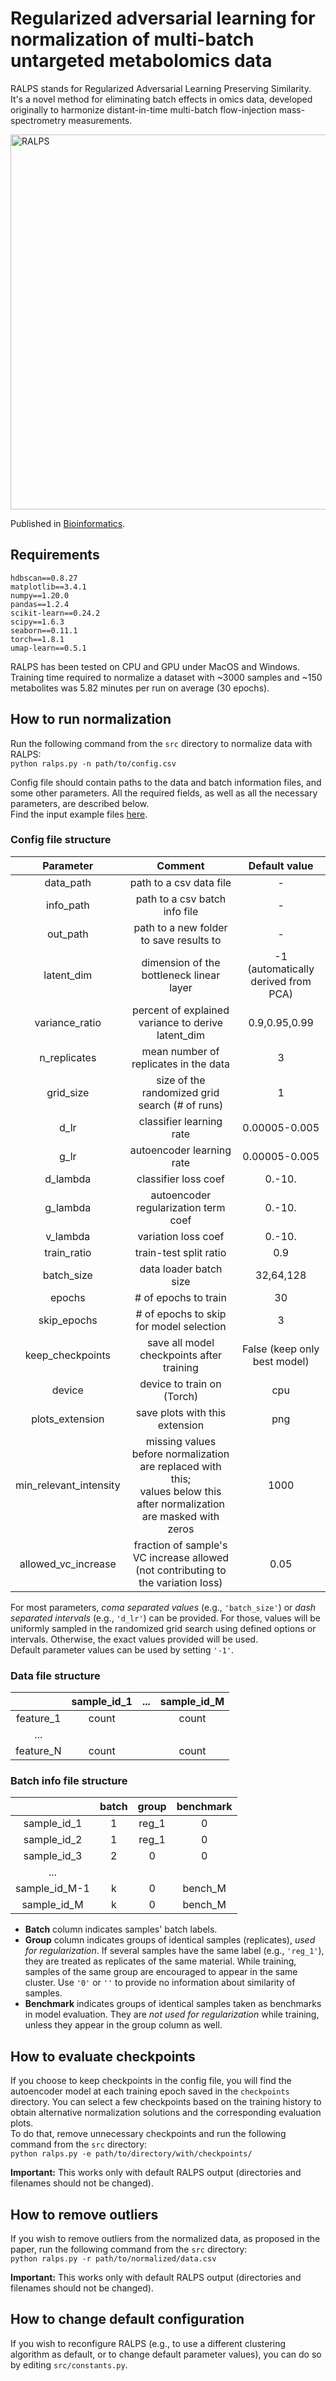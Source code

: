 # Regularized adversarial learning for normalization of multi-batch untargeted metabolomics data
RALPS stands for Regularized Adversarial Learning Preserving Similarity.
It's a novel method for eliminating batch effects in omics data, developed originally to harmonize distant-in-time multi-batch flow-injection mass-spectrometry measurements.

<img src="https://github.com/dmitrav/normalization/blob/master/schematic/figure.png" alt="RALPS" width="600"/>

Published in [Bioinformatics](https://academic.oup.com/bioinformatics/article/39/3/btad096/7056639).

## Requirements
```
hdbscan==0.8.27  
matplotlib==3.4.1  
numpy==1.20.0  
pandas==1.2.4  
scikit-learn==0.24.2  
scipy==1.6.3  
seaborn==0.11.1  
torch==1.8.1    
umap-learn==0.5.1
```
RALPS has been tested on CPU and GPU under MacOS and Windows.  
Training time required to normalize a dataset with ~3000 samples and ~150 metabolites was 5.82 minutes per run on average (30 epochs).

## How to run normalization

Run the following command from the `src` directory to normalize data with RALPS:  
`python ralps.py -n path/to/config.csv`

Config file should contain paths to the data and batch information files, and some other parameters.
All the required fields, as well as all the necessary parameters, are described below.  
Find the input example files [here](https://github.com/dmitrav/normalization/tree/master/examples).

### Config file structure

|       Parameter        |                                                           Comment                                                           |            Default value            |
|:----------------------:|:---------------------------------------------------------------------------------------------------------------------------:|:-----------------------------------:|
|       data_path        |                                                   path to a csv data file                                                   |                  -                  |
|       info_path        |                                                path to a csv batch info file                                                |                  -                  |
|        out_path        |                                           path to a new folder to save results to                                           |                  -                  |
|       latent_dim       |                                          dimension of the bottleneck linear layer                                           | -1 (automatically derived from PCA) |
|     variance_ratio     |                                     percent of explained variance to derive latent_dim                                      |        0.9,0.95,0.99        |
|      n_replicates      |                                            mean number of replicates in the data                                            |                  3                  |
|       grid_size        |                                       size of the randomized grid search (# of runs)                                        |                  1                  |
|          d_lr          |                                                  classifier learning rate                                                   |            0.00005-0.005            |
|          g_lr          |                                                  autoencoder learning rate                                                  |            0.00005-0.005            |
|        d_lambda        |                                                    classifier loss coef                                                     |               0.-10.                |
|        g_lambda        |                                            autoencoder regularization term coef                                             |               0.-10.                |
|        v_lambda        |                                                     variation loss coef                                                     |               0.-10.                |
|      train_ratio       |                                                   train-test split ratio                                                    |                 0.9                 |
|       batch_size       |                                                   data loader batch size                                                    |              32,64,128              |
|         epochs         |                                                    # of epochs to train                                                     |                 30                  |
|      skip_epochs       |                                           # of epochs to skip for model selection                                           |                  3                  |
|    keep_checkpoints    |                                          save all model checkpoints after training                                          |    False (keep only best model)     |
|         device         |                                                 device to train on (Torch)                                                  |                 cpu                 |
|    plots_extension     |                                               save plots with this extension                                                |                 png                 |
| min_relevant_intensity | missing values before normalization are replaced with this;<br/>values below this after normalization are masked with zeros |                1000                 |
|  allowed_vc_increase   |                      fraction of sample's VC increase allowed (not contributing to the variation loss)                       |                0.05                 |

For most parameters, _coma separated values_ (e.g., `'batch_size'`) or _dash separated intervals_ (e.g., `'d_lr'`) can be provided.
For those, values will be uniformly sampled in the randomized grid search using defined options or intervals.
Otherwise, the exact values provided will be used.  
Default parameter values can be used by setting `'-1'`.

### Data file structure

|              |  sample_id_1  |  ...  | sample_id_M |
| :----------: | :--------:    | :--:  |  :--:       |
| feature_1    | count         |       |  count      |
| ...          |               |       |             |
| feature_N    | count         |       |  count      |


### Batch info file structure

|              |  batch     |  group  | benchmark |
| :----------: | :--------: |   :--:  |  :--:     |
| sample_id_1  | 1          |  reg_1  |  0        |
| sample_id_2  | 1          |  reg_1  |  0        |
| sample_id_3  | 2          |   0     |  0        |
| ...          |            |         |           |
| sample_id_M-1| k          |   0     |  bench_M  |
| sample_id_M  | k          |   0     |  bench_M  |

* __Batch__ column indicates samples' batch labels.  
* __Group__ column indicates groups of identical samples (replicates), _used for regularization_. 
If several samples have the same label (e.g., `'reg_1'`), they are treated as replicates of the same material.
While training, samples of the same group are encouraged to appear in the same cluster. Use `'0'` or `''` to provide no information about similarity of samples.
* __Benchmark__ indicates groups of identical samples taken as benchmarks in model evaluation. They are _not used for regularization_ while training, unless they appear in the group column as well.


## How to evaluate checkpoints

If you choose to keep checkpoints in the config file, you will find the autoencoder model at each training epoch saved in the `checkpoints` directory.
You can select a few checkpoints based on the training history to obtain alternative normalization solutions and the corresponding evaluation plots.  
To do that, remove unnecessary checkpoints and run the following command from the `src` directory:  
`python ralps.py -e path/to/directory/with/checkpoints/`

__Important:__ This works only with default RALPS output (directories and filenames should not be changed).  

## How to remove outliers 

If you wish to remove outliers from the normalized data, as proposed in the paper, run the following command from the `src` directory:  
`python ralps.py -r path/to/normalized/data.csv`

__Important:__ This works only with default RALPS output (directories and filenames should not be changed).

## How to change default configuration

If you wish to reconfigure RALPS (e.g., to use a different clustering algorithm as default, or to change default parameter values), you can do so by editing `src/constants.py`.
